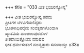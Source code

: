 +++
title = "033 ವೀತ ಭಯರನ್ಯೋನ್ಯ"

+++
ವೀತ ಭಯರನ್ಯೋನ್ಯ ಪರಮ  
ಪ್ರೀತಿಗಳ ಬೆಳವಿಗೆಯಲಿದ್ದರು  
ಭೂತಳಾಧಿಪರೈದು ಸಂವತ್ಸರಗಳೊಂದಾಗಿ   
ಖ್ಯಾತವಿದು ಪಾಂಚಾಲಪುರದೊಳ  
ತೀತವಾಯಿತ್ತೊಂದು ವರುಷವ  
ಭೀತ ಧರ್ಮಸುತಂಗೆ ಮುವ್ವತ್ತಾರು ಸಮವಾಯ್ತು      ॥33॥